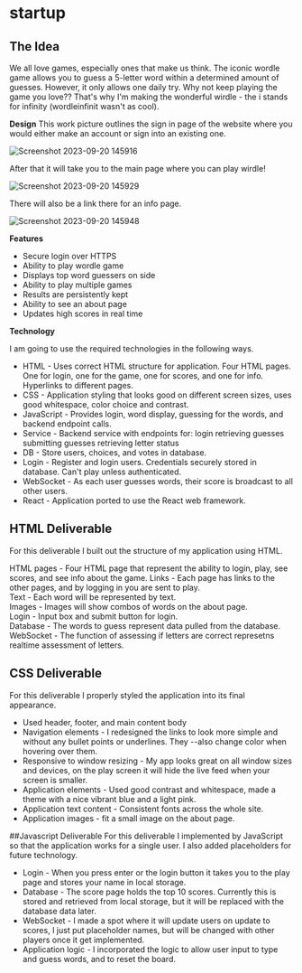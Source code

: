 # startup

## The Idea
We all love games, especially ones that make us think. The iconic wordle game allows you to guess a 5-letter word within a determined amount of guesses. However, it only allows one daily try. Why not keep playing the game you love?? That's why I'm making the wonderful wirdle - the i stands for infinity (wordleinfinit wasn't as cool).

**Design**
This work picture outlines the sign in page of the website where you would either make an account or sign into an existing one.

![Screenshot 2023-09-20 145916](https://github.com/tombe17/startup/assets/131499102/eef7cec1-ec90-4d73-a4d7-296de4a58362)

After that it will take you to the main page where you can play wirdle!

![Screenshot 2023-09-20 145929](https://github.com/tombe17/startup/assets/131499102/94838690-3ffa-46a8-b168-e88dee7e75cd)

There will also be a link there for an info page.

![Screenshot 2023-09-20 145948](https://github.com/tombe17/startup/assets/131499102/e2fac456-c0e3-46d2-b17c-8333b8dfc4c8)

**Features**
- Secure login over HTTPS
- Ability to play wordle game
- Displays top word guessers on side
- Ability to play multiple games
- Results are persistently kept
- Ability to see an about page
- Updates high scores in real time

**Technology**

I am going to use the required technologies in the following ways.

- HTML - Uses correct HTML structure for application. Four HTML pages. One for login, one for the game, one for scores, and one for info. Hyperlinks to different pages.
- CSS - Application styling that looks good on different screen sizes, uses good whitespace, color choice and contrast.
- JavaScript - Provides login, word display, guessing for the words, and backend endpoint calls.
- Service - Backend service with endpoints for:
login
retrieving guesses
submitting guesses
retrieving letter status
- DB - Store users, choices, and votes in database.
- Login - Register and login users. Credentials securely stored in database. Can't play unless authenticated.
- WebSocket - As each user guesses words, their score is broadcast to all other users.
- React - Application ported to use the React web framework.

## HTML Deliverable
For this deliverable I built out the structure of my application using HTML.

HTML pages - Four HTML page that represent the ability to login, play, see scores, and see info about the game.  Links - Each page has links to the other pages, and by logging in you are sent to play.  
Text - Each word will be represented by text.  
Images - Images will show combos of words on the about page.  
Login - Input box and submit button for login.  
Database - The words to guess represent data pulled from the database.  
WebSocket - The function of assessing if letters are correct represetns realtime assessment of letters.

## CSS Deliverable
For this deliverable I properly styled the application into its final appearance.

- Used header, footer, and main content body
- Navigation elements - I redesigned the links to look more simple and without any bullet points or underlines. They --also change color when hovering over them.
- Responsive to window resizing - My app looks great on all window sizes and devices, on the play screen it will hide the live feed when your screen is smaller.
- Application elements - Used good contrast and whitespace, made a theme with a nice vibrant blue and a light pink.
- Application text content - Consistent fonts across the whole site.
- Application images - fit a small image on the about page.

##Javascript Deliverable
For this deliverable I implemented by JavaScript so that the application works for a single user. I also added placeholders for future technology.

- Login - When you press enter or the login button it takes you to the play page and stores your name in local storage.
- Database - The score page holds the top 10 scores. Currently this is stored and retrieved from local storage, but it will be replaced with the database data later.
- WebSocket - I made a spot where it will update users on update to scores, I just put placeholder names, but will be changed with other players once it get implemented.
- Application logic - I incorporated the logic to allow user input to type and guess words, and to reset the board.
